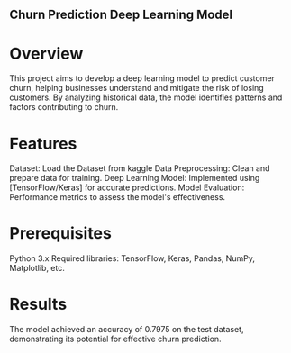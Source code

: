 ## Churn Prediction Deep Learning Model

# Overview
This project aims to develop a deep learning model to predict customer churn, helping businesses understand and mitigate the risk of losing customers. By analyzing historical data, the model identifies patterns and factors contributing to churn.

# Features
Dataset: Load the Dataset from kaggle
Data Preprocessing: Clean and prepare data for training.
Deep Learning Model: Implemented using [TensorFlow/Keras] for accurate predictions.
Model Evaluation: Performance metrics to assess the model's effectiveness.

# Prerequisites
Python 3.x
Required libraries: TensorFlow, Keras, Pandas, NumPy, Matplotlib, etc.

# Results
The model achieved an accuracy of 0.7975 on the test dataset, demonstrating its potential for effective churn prediction.
